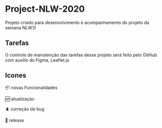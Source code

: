 # Project-NLW-2020
Projeto criado para desenvolvimento e acompanhamento do projeto da semana NLW3!

## Tarefas

O controle de manutenção das tarefas desse projeto será feito pelo GitHub com auxílio do Figma, Leaflet.js
 
## Icones 

:package: novas Funcionalidades 

:up: atualização

:beetle: correção de bug

:checkered_flag: release
